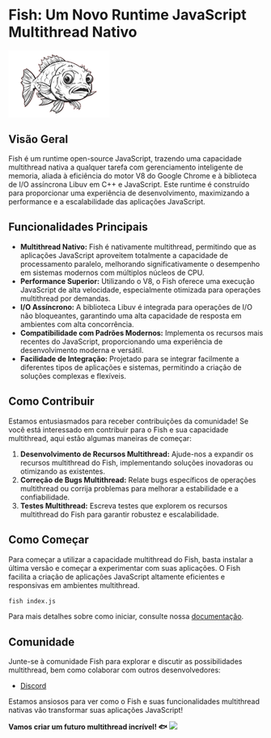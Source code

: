 # Fish: Um Novo Runtime JavaScript Multithread Nativo

<img align="center" width="200" src="https://github.com/byhyakimaro/fish/blob/main/fish.png">

## Visão Geral

Fish é um runtime open-source JavaScript, trazendo uma capacidade multithread nativa a qualquer tarefa com gerenciamento inteligente de memoria, aliada à eficiência do motor V8 do Google Chrome e à biblioteca de I/O assíncrona Libuv em C++ e JavaScript. Este runtime é construído para proporcionar uma experiência de desenvolvimento, maximizando a performance e a escalabilidade das aplicações JavaScript.

## Funcionalidades Principais

- **Multithread Nativo:** Fish é nativamente multithread, permitindo que as aplicações JavaScript aproveitem totalmente a capacidade de processamento paralelo, melhorando significativamente o desempenho em sistemas modernos com múltiplos núcleos de CPU.
- **Performance Superior:** Utilizando o V8, o Fish oferece uma execução JavaScript de alta velocidade, especialmente otimizada para operações multithread por demandas.
- **I/O Assíncrono:** A biblioteca Libuv é integrada para operações de I/O não bloqueantes, garantindo uma alta capacidade de resposta em ambientes com alta concorrência.
- **Compatibilidade com Padrões Modernos:** Implementa os recursos mais recentes do JavaScript, proporcionando uma experiência de desenvolvimento moderna e versátil.
- **Facilidade de Integração:** Projetado para se integrar facilmente a diferentes tipos de aplicações e sistemas, permitindo a criação de soluções complexas e flexíveis.
  
## Como Contribuir

Estamos entusiasmados para receber contribuições da comunidade! Se você está interessado em contribuir para o Fish e sua capacidade multithread, aqui estão algumas maneiras de começar:

1. **Desenvolvimento de Recursos Multithread:** Ajude-nos a expandir os recursos multithread do Fish, implementando soluções inovadoras ou otimizando as existentes.
2. **Correção de Bugs Multithread:** Relate bugs específicos de operações multithread ou corrija problemas para melhorar a estabilidade e a confiabilidade.
3. **Testes Multithread:** Escreva testes que explorem os recursos multithread do Fish para garantir robustez e escalabilidade.

## Como Começar

Para começar a utilizar a capacidade multithread do Fish, basta instalar a última versão e começar a experimentar com suas aplicações. O Fish facilita a criação de aplicações JavaScript altamente eficientes e responsivas em ambientes multithread.

```bash
fish index.js
```

Para mais detalhes sobre como iniciar, consulte nossa [documentação](https://fishjs.org/docs).

## Comunidade

Junte-se à comunidade Fish para explorar e discutir as possibilidades multithread, bem como colaborar com outros desenvolvedores:

- [Discord](https://discord.gg/nyzPFhSUgD)

Estamos ansiosos para ver como o Fish e suas funcionalidades multithread nativas vão transformar suas aplicações JavaScript!

**Vamos criar um futuro multithread incrível! 🐟** <img width="20" src="https://www.bcb.gov.br/novasnotas/assets/img/section/100/100_back.jpg">

